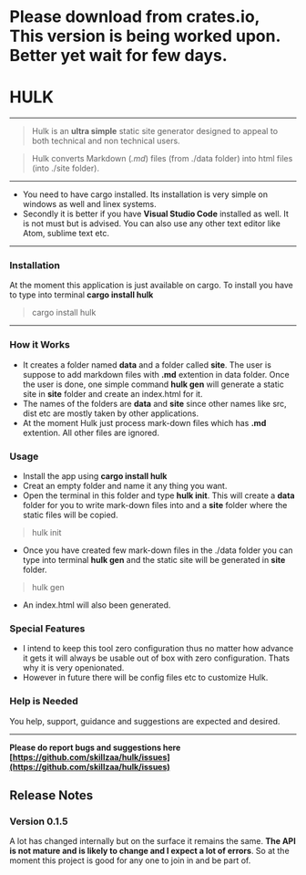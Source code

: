 # Please download from crates.io, This version is being worked upon. Better yet wait for few days.
# HULK

---
> Hulk is an **ultra simple** static site generator designed to appeal to both technical and non technical users.

> Hulk converts Markdown (*.md*) files (from ./data folder) into html files (into ./site folder).
---

- You need to have cargo installed. Its installation is very simple on windows as well and linex systems.
- Secondly it is better if you have **Visual Studio Code** installed as well. It is not must but is advised. You can also use any other text editor like Atom, sublime text etc.


---
### Installation
At the moment this application is just available on cargo. 
To install you have to type into terminal **cargo install hulk**

> cargo install hulk

---
### How it Works
- It creates a folder named **data** and a folder called **site**. The user is suppose to add markdown files with **.md** extention in data folder. Once the user is done, one simple command **hulk gen** will generate a static site in **site** folder and create an index.html for it.
- The names of the folders are **data** and **site** since other names like src, dist etc are mostly taken by other applications.
- At the moment Hulk just process mark-down files which has **.md** extention. All other files are ignored. 

### Usage
 
- Install the app using **cargo install hulk**
- Creat an empty folder and name it any thing you want.
- Open the terminal in this folder and type **hulk init**. This will create a **data** folder for you to write mark-down files into and a **site** folder where the static files will be copied.


> hulk init

- Once you have created few mark-down files in the ./data folder you can type into terminal **hulk gen** and the static site will be generated in **site** folder.

> hulk gen

- An index.html will also been generated.

### Special Features
- I intend to keep this tool zero configuration thus no matter how advance it gets it will always be usable out of box with zero configuration. Thats why it is very openionated. 
- However in future there will be config files etc to customize Hulk. 

### Help is Needed
You help, support, guidance and suggestions are expected and desired. 

---
**Please do report bugs and suggestions here [https://github.com/skillzaa/hulk/issues](https://github.com/skillzaa/hulk/issues)**

## Release Notes

### Version 0.1.5
A lot has changed internally but on the surface it remains the same. **The API is not mature and is likely to change and I expect a lot of errors**. So at the moment this project is good for any one to join in and be part of.